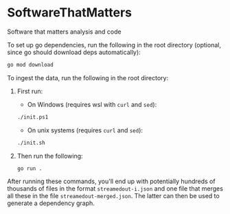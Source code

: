 # SoftwareThatMatters

Software that matters analysis and code

To set up go dependencies, run the following in the root directory (optional, since go should download deps automatically):

```sh
go mod download
```

To ingest the data, run the following in the root directory:

1. First run:
   - On Windows (requires wsl with `curl` and `sed`):
  
   ```sh
   ./init.ps1
   ```

   - On unix systems (requires `curl` and `sed`):

   ```sh
   ./init.sh
   ```

2. Then run the following:

    ```sh
    go run .
    ```

After running these commands, you'll end up with potentially hundreds of thousands of files in the format `streamedout-i.json` and one file that merges all these in the file `streamedout-merged.json`. The latter can then be used to generate a dependency graph.
